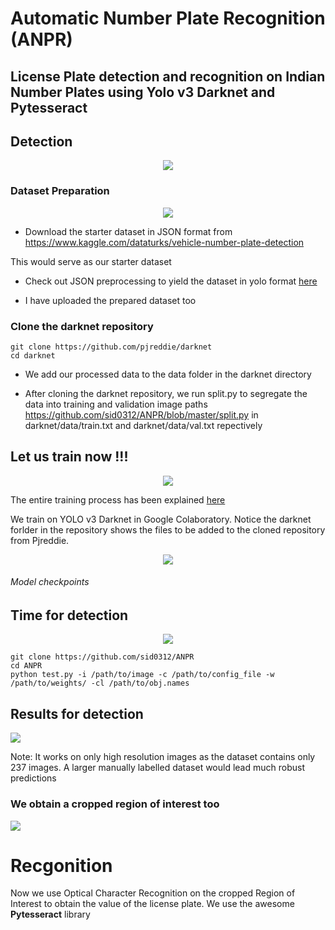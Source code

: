 # Automatic Number Plate Recognition (ANPR)

## License Plate detection and recognition on Indian Number Plates using Yolo v3 Darknet and Pytesseract


## Detection

 
<p align="center">  
  <img src="https://media.giphy.com/media/9rpdP0huNtf2pOqvjs/giphy.gif">
</p>

 
### Dataset Preparation


<p align="center">  
  <img src="https://media.giphy.com/media/xTiTnJo7hCVlHyOag8/giphy.gif">
</p>

- Download the starter dataset in JSON format from https://www.kaggle.com/dataturks/vehicle-number-plate-detection
   
 This would serve as our starter dataset


- Check out JSON preprocessing to yield the dataset in yolo format [here](https://github.com/sid0312/ANPR/blob/master/data_preparation.ipynb)

  

- I have uploaded the prepared dataset too

### Clone the darknet repository 
```
git clone https://github.com/pjreddie/darknet
cd darknet
```
- We add our processed data to the data folder in the darknet directory

- After cloning the darknet repository, we run split.py to segregate the data into training and validation image paths https://github.com/sid0312/ANPR/blob/master/split.py in darknet/data/train.txt and darknet/data/val.txt repectively 

## Let us train now !!!
<p align="center">                     
  <img src="https://thumbs.gfycat.com/MetallicNimbleDodo-size_restricted.gif">
</p>

The entire training process has been explained [here](https://github.com/sid0312/ANPR/blob/master/notebooks/train.ipynb)

We train on YOLO v3 Darknet in Google Colaboratory. Notice the darknet forlder in the repository shows the files to be added to the cloned repository from Pjreddie.
<p align="center">   
  <img src="https://github.com/sid0312/ANPR/blob/master/weights/checkpoints/checkpoint_img.JPG">
 <p align="center">  
 <h6> Model checkpoints</h6>
 </p>
</p>

## Time for detection
<p align="center">   
  <img src="https://media.giphy.com/media/q6OWziPni6sQE/200_d.gif">
</p>

```
git clone https://github.com/sid0312/ANPR
cd ANPR
python test.py -i /path/to/image -c /path/to/config_file -w /path/to/weights/ -cl /path/to/obj.names
```
## Results for detection

<p align="left">   
  <img src="https://github.com/sid0312/ANPR/blob/master/screenshots/capture_1.JPG">
</p>

Note: It works on only high resolution images as the dataset contains only 237 images. A larger manually labelled dataset would lead much robust predictions

### We obtain a cropped region of interest too

<p align="left">   
  <img src="https://github.com/sid0312/ANPR/blob/master/cropped.jpg">
</p>

# Recgonition

Now we use Optical Character Recognition on the cropped Region of Interest to obtain the value of the license plate. We use the awesome <strong>Pytesseract</strong> library 

